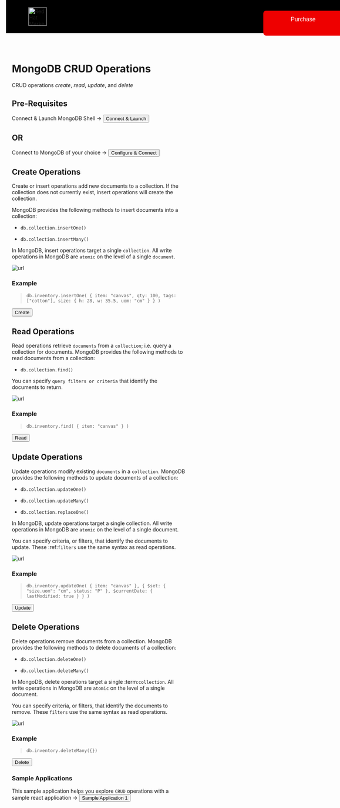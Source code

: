 
<!DOCTYPE html>
<html>

<head>
  <meta name="viewport" content="width=device-width, initial-scale=1">
  <style>
    body {
      margin: 0;
    }
    .button {
      background-color: #e00;
      border-radius: 8px;
      border: none;
      color: white;
      padding: 15px 75px;
      padding-bottom: 35px;
      text-align: center;
      text-decoration: none;
      display: inline-block;
      font-size: 16px;
      margin: 4px 2px;
      cursor: pointer;
      position: fixed;
      left: 78%
    }
    .navbar {
      overflow: hidden;
      background-color: black;
      padding-top: 20px;
      padding-bottom: 20px;
      position: fixed;
      top: 0;
      width: 100%;
    }
    .navbar a {
      float: left;
      display: block;
      text-align: center;
      padding: 5px 16px;
      text-decoration: none;
      font-size: 17px;
    }
    .main {
      padding: 16px;
      margin-top: 65px;
      height: 1500px;
      /* Used in this example to enable scrolling */
    }
  </style>
</head>

<body>

<div class="navbar">
<img
          height="pixels"
          src="https://marketplace.redhat.com/en-us/assets/red-hat-marketplace-logo-horizontal-reverse.svg"
          alt="Red Hat Marketplace logo" title="Red Hat Marketplace logo" style="height: 50px; margin-left: 3%;">
          <a href="https://marketplace.redhat.com/en-us/products/mongodb-enterprise-advanced-from-ibm/pricing#pricing-and-plans">
              <button class="button">Purchase</button>
          </a>
                
  </div>

<div class="main">





# MongoDB CRUD Operations


CRUD operations *create*, *read*, *update*, and *delete*

## Pre-Requisites

Connect & Launch MongoDB Shell <span>&#8594;</span>
 <a href='didact://?commandId=vscode.didact.sendNamedTerminalAString&text=MongoDB%20Shell$$mongo%20%22mongodb://a079e195a0638452a970fcf120de033c-1333340820.us-west-2.elb.amazonaws.com:27017/?readPreference=primary%26ssl=false%22' title='Connect'><button>Connect & Launch</button></a>   

## OR

Connect to MongoDB of your choice <span>&#8594;</span>
 <a href='didact://?commandId=mdb.connect' title='Configure and Connect'><button>Configure & Connect</button></a>   

## Create Operations


Create or insert operations add new documents to a collection. If the
collection does not currently exist, insert operations will create the
collection.

MongoDB provides the following methods to insert documents into a
collection:

* `db.collection.insertOne()`

* `db.collection.insertMany()`

In MongoDB, insert operations target a single `collection`. All
write operations in MongoDB are `atomic` on the level of a single
`document`.

![url](https://docs.mongodb.com/manual/_images/crud-annotated-mongodb-insertOne.bakedsvg.svg)

### Example

> `db.inventory.insertOne(
   { item: "canvas", qty: 100, tags: ["cotton"], size: { h: 28, w: 35.5, uom: "cm" } }
)`

<a href='didact://?commandId=vscode.didact.sendNamedTerminalAString&text=MongoDB%20Shell$$db.inventory.insertOne({item:"canvas",qty:100,tags:["cotton"],size:{h:28,w:35.5,uom:"cm"}})' title='Create'><button>Create</button></a>

## Read Operations

Read operations retrieve `documents` from a `collection`; i.e. query a collection for
documents. MongoDB provides the following methods to read documents from
a collection:

* `db.collection.find()`

You can specify `query filters or criteria` that identify the documents to return.

![url](https://docs.mongodb.com/manual/_images/crud-annotated-mongodb-updateMany.bakedsvg.svg)

### Example


> `db.inventory.find( { item: "canvas" } )`

<a href='didact://?commandId=vscode.didact.sendNamedTerminalAString&text=MongoDB%20Shell$$db.inventory.find({item:"canvas"})' title='Read'><button>Read</button></a>

## Update Operations

Update operations modify existing `documents` in a `collection`. MongoDB
provides the following methods to update documents of a collection:

* `db.collection.updateOne()`

* `db.collection.updateMany()`

* `db.collection.replaceOne()`

In MongoDB, update operations target a single collection. All write
operations in MongoDB are `atomic` on the level of a single document.

You can specify criteria, or filters, that identify the documents to
update. These :ref:`filters` use the same
syntax as read operations.

![url](https://docs.mongodb.com/manual/_images/crud-annotated-mongodb-updateMany.bakedsvg.svg)

### Example 


> `db.inventory.updateOne(
   { item: "canvas" },
   {
     $set: { "size.uom": "cm", status: "P" },
     $currentDate: { lastModified: true }
   }
)`

<a href='didact://?commandId=vscode.didact.sendNamedTerminalAString&text=MongoDB%20Shell$$db.inventory.updateOne({item:"canvas"},{$set:{"size.uom":"cm",status:"P"},$currentDate:{lastModified:true}})' title='Update'><button>Update</button></a>

## Delete Operations

Delete operations remove documents from a collection. MongoDB provides
the following methods to delete documents of a collection:

* `db.collection.deleteOne()`

* `db.collection.deleteMany()`

In MongoDB, delete operations target a single :term:`collection`. All
write operations in MongoDB are `atomic` on the level of a single document.

You can specify criteria, or filters, that identify the documents to
remove. These `filters` use the same
syntax as read operations.

![url](https://docs.mongodb.com/manual/_images/crud-annotated-mongodb-deleteMany.bakedsvg.svg)

### Example


> `db.inventory.deleteMany({})`

<a href='didact://?commandId=vscode.didact.sendNamedTerminalAString&text=MongoDB%20Shell$$db.inventory.deleteMany({})' title='Delete'><button>Delete</button></a>


### Sample Applications

This sample application helps you explore `CRUD` operations with a sample react application <span>&#8594;</span>
<a href='didact://?commandId=vscode.didact.startDidact&text=/Users/ashrithshetty/Downloads/ashrithshetty/new/MongoDB-Node-App/Sample-Application-1/sample-app1-README.md' title='Sample Application 1'><button>Sample Application 1</button></a> 




</div>

</body>

</html>



